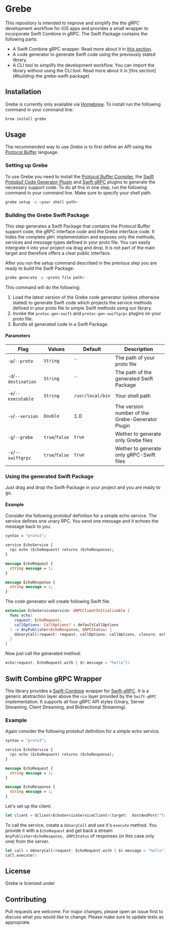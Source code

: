 # Grebe

This repository is intended to improve and simplify the the gRPC development workflow for iOS apps and provides a small wrapper to incorporate Swift Combine in gRPC. The Swift Package contains the following parts: 
- A Swift Combine gRPC wrapper. Read more about it in [this section](#swift-combine-grpc-wrapper).
- A code generator to generate Swift code using the previously stated library.
- A CLI tool to simplify the development workflow. You can import the library without using the CLI tool. Read more about it in [this section](#building-the grebe-swift-package)

## Installation
Grebe is currently only available via [Homebrew](https://brew.sh). To install run the following command in your command line:
```bash
brew install grebe
```

## Usage
The recommended way to use Grebe is to first define an API using the [Protocol Buffer](https://developers.google.com/protocol-buffers/) language.

### Setting up Grebe
To use Grebe you need to install the [Protocol Buffer Compiler](https://github.com/protocolbuffers/protobuf), the [Swift Protobuf Code Generator Plugin](https://github.com/apple/swift-protobuf) and [Swift gRPC](https://github.com/grpc/grpc-swift) plugins to generate the necessary support code. To do all this in one step, run the following command in your command line. Make sure to specify your shell path.
```bash
grebe setup -e <your shell path>
```

### Building the Grebe Swift Package
This step generates a Swift Package that contains the Protocol Buffer support code, the gRPC interface code and the Grebe interface code. It hides the complete `gRPC` implementation and exposes only the methods, services and message types defined in your proto file. You can easily intergrate it into your project via drag and drop. It is not part of the main target and therefore offers a clear public interface.

After you run the setup command described in the previous step you are ready to build the Swift Package:

```bash
grebe generate -p <proto file path>
```

This command will do the following:
1. Load the latest version of the Grebe code generator (unless otherwise stated) to generate Swift code which projects the service methods defined in your proto file to simple Swift methods using our library.
2. Invoke the `protoc-gen-swift` and `protoc-gen-swiftgrpc` plugins on your proto file.
3. Bundle all generated code in a Swift Package.

#### Parameters

| Flag                 | Values         | Default          | Description                                      |
| -------------------- | -------------- | ---------------- | ------------------------------------------------ |
| `-p`/`--proto`       | `String`       | ``               | The path of your proto file                      |
| `-d`/`--destination` | `String`       | ``               | The path of the generated Swift Package          |
| `-e`/`--executable`  | `String`       | `/usr/local/bin` | Your shell path                                 |
| `-v`/`--version`     | `Double`       | 1.0              | The version number of the Grebe-Generator Plugin |
| `-g`/`--grebe`       | `true`/`false` | `true`           | Wether to generate only Grebe files              |
| `-s`/`--swiftgrpc`   | `true`/`false` | `true`           | Wether to generate only gRPC-Swift files         |

### Using the generated Swift Package
Just drag and drop the Swift-Package in your project and you are ready to go.

#### Example
Consider the following protobuf definition for a simple echo service. The service defines one unary RPC. You send one message and it echoes the message back to you.
```proto
syntax = "proto3";

service EchoService {
  rpc echo (EchoRequest) returns (EchoResponse);
}

message EchoRequest {
  string message = 1;
}

message EchoResponse {
  string message = 1;
}
```

The code generator will create following Swift file:
```swift
extension EchoServiceService: GRPCClientInitializable {
  func echo(
    request: EchoRequest, 
    callOptions: CallOptions? = defaultCallOptions
  ) -> AnyPublisher<EchoResponse, GRPCStatus> {
    GUnaryCall(request: request, callOptions: callOptions, closure: echo).execute()
  }
}
```
Now just call the generated method:
```swift
echo(request: EchoRequest.with { $0.message = "hello"})
```

## Swift Combine gRPC Wrapper
This library provides a [Swift-Combine](https://developer.apple.com/documentation/combine) wrapper for [Swift-gRPC](https://github.com/grpc/grpc-swift/tree/nio). It is a generic abstraction
layer above the `nio` layer provided by the `Swift-gRPC` implementation. It supports all four gRPC API styles (Unary, Server Streaming, Client Streaming, and Bidirectional Streaming).

### Example
Again consider the following protobuf definition for a simple echo service.
```proto
syntax = "proto3";

service EchoService {
  rpc echo (EchoRequest) returns (EchoResponse);
}

message EchoRequest {
  string message = 1;
}

message EchoResponse {
  string message = 1;
}
```

Let's set up the client:
```swift
let client = GClient<EchoServiceServiceClient>(target: .hostAndPort("localhost", 62801))
```

To call the service, create a `GUnaryCall` and use it's `execute` method. You provide it with a `EchoRequest` and get back a stream `AnyPublisher<EchoResponse, GRPCStatus` of responses (in this case only one) from the server.

```swift
let call = GUnaryCall(request: EchoRequest.with { $0.message = "hello"}, closure: client.service.echo)
call.execute()
```

## License
Grebe is licensed under

## Contributing
Pull requests are welcome. For major changes, please open an issue first to discuss what you would like to change. Please make sure to update tests as appropriate.
